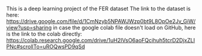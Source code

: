 This is a deep learning project of the FER dataset
The link to the dataset is here: https://drive.google.com/file/d/1CmNzyb5NPAWJWzp0bt9L8OpOe2Jv_GiW/view?usp=sharing
in case the google colab file doesn't load on GitHub, here is the link to the colab directly: https://colab.research.google.com/drive/1uH2IVsO6aoFQcihuh5tcrD2DjxZLIPNc#scrollTo=uROQwsPD9qSd
